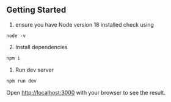 ## Getting Started
1. ensure you have Node version 18 installed check using
```shell
node -v
```

2. Install dependencies
```bash
npm i
```

1. Run dev server
```bash
npm run dev
```

Open [http://localhost:3000](http://localhost:3000) with your browser to see the result.
